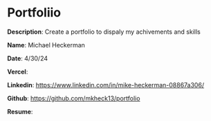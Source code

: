 # Portfoliio

**Description**: Create a portfolio to dispaly my achivements and skills

<!-- ![Design preview for the Tip calculator app coding challenge](./src/app/design/desktop-design-empty.jpg) -->

**Name**: Michael Heckerman

**Date**: 4/30/24

**Vercel**: 

**Linkedin**: https://www.linkedin.com/in/mike-heckerman-08867a306/

**Github**: https://github.com/mkheck13/portfolio

**Resume**: 

